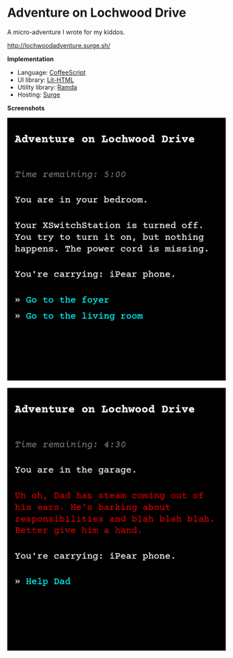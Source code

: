 # Adventure on Lochwood Drive

A micro-adventure I wrote for my kiddos.

http://lochwoodadventure.surge.sh/

**Implementation**

* Language: [CoffeeScript](https://coffeescript.org)
* UI library: [Lit-HTML](https://lit-html.polymer-project.org/)
* Utility library: [Ramda](https://ramdajs.com/)
* Hosting: [Surge](https://surge.sh)

**Screenshots**

![The Bedroom](screenshots/1.png)

![Uh oh Dad is mad](screenshots/2.png)